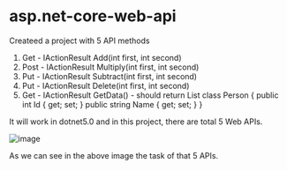 # asp.net-core-web-api

Createed a project with 5 API methods

1. Get - IActionResult Add(int first, int second)
2. Post - IActionResult Multiply(int first, int second)
3. Put - IActionResult Subtract(int first, int second)
4. Put - IActionResult Delete(int first, int second)
5. Get - IActionResult GetData() - should return List<Person>
    class Person
    {
             public int Id { get; set; }
             public string Name { get; set; }
     }
    
    
It will work in dotnet5.0 and in this project, there are total 5 Web APIs.

![image](https://user-images.githubusercontent.com/91625519/178106141-a1ab1505-8cc3-4684-900d-c1fe478306b9.png)

As we can see in the above image the task of that 5 APIs.
